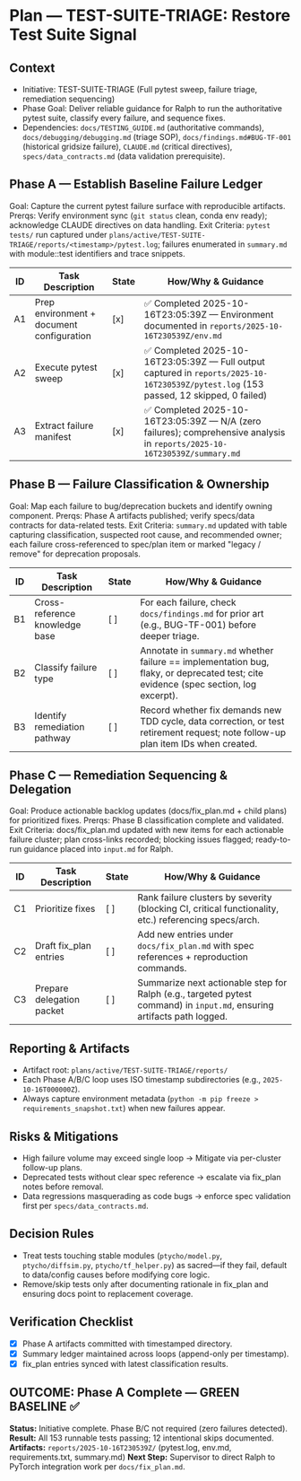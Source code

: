 # Plan — TEST-SUITE-TRIAGE: Restore Test Suite Signal

## Context
- Initiative: TEST-SUITE-TRIAGE (Full pytest sweep, failure triage, remediation sequencing)
- Phase Goal: Deliver reliable guidance for Ralph to run the authoritative pytest suite, classify every failure, and sequence fixes.
- Dependencies: `docs/TESTING_GUIDE.md` (authoritative commands), `docs/debugging/debugging.md` (triage SOP), `docs/findings.md#BUG-TF-001` (historical gridsize failure), `CLAUDE.md` (critical directives), `specs/data_contracts.md` (data validation prerequisite).

## Phase A — Establish Baseline Failure Ledger
Goal: Capture the current pytest failure surface with reproducible artifacts.
Prerqs: Verify environment sync (`git status` clean, conda env ready); acknowledge CLAUDE directives on data handling.
Exit Criteria: `pytest tests/` run captured under `plans/active/TEST-SUITE-TRIAGE/reports/<timestamp>/pytest.log`; failures enumerated in `summary.md` with module::test identifiers and trace snippets.

| ID | Task Description | State | How/Why & Guidance |
| --- | --- | --- | --- |
| A1 | Prep environment + document configuration | [x] | ✅ Completed 2025-10-16T23:05:39Z — Environment documented in `reports/2025-10-16T230539Z/env.md` |
| A2 | Execute pytest sweep | [x] | ✅ Completed 2025-10-16T23:05:39Z — Full output captured in `reports/2025-10-16T230539Z/pytest.log` (153 passed, 12 skipped, 0 failed) |
| A3 | Extract failure manifest | [x] | ✅ Completed 2025-10-16T23:05:39Z — N/A (zero failures); comprehensive analysis in `reports/2025-10-16T230539Z/summary.md` |

## Phase B — Failure Classification & Ownership
Goal: Map each failure to bug/deprecation buckets and identify owning component.
Prerqs: Phase A artifacts published; verify specs/data contracts for data-related tests.
Exit Criteria: `summary.md` updated with table capturing classification, suspected root cause, and recommended owner; each failure cross-referenced to spec/plan item or marked "legacy / remove" for deprecation proposals.

| ID | Task Description | State | How/Why & Guidance |
| --- | --- | --- | --- |
| B1 | Cross-reference knowledge base | [ ] | For each failure, check `docs/findings.md` for prior art (e.g., BUG-TF-001) before deeper triage. |
| B2 | Classify failure type | [ ] | Annotate in `summary.md` whether failure == implementation bug, flaky, or deprecated test; cite evidence (spec section, log excerpt). |
| B3 | Identify remediation pathway | [ ] | Record whether fix demands new TDD cycle, data correction, or test retirement request; note follow-up plan item IDs when created. |

## Phase C — Remediation Sequencing & Delegation
Goal: Produce actionable backlog updates (docs/fix_plan.md + child plans) for prioritized fixes.
Prerqs: Phase B classification complete and validated.
Exit Criteria: docs/fix_plan.md updated with new items for each actionable failure cluster; plan cross-links recorded; blocking issues flagged; ready-to-run guidance placed into `input.md` for Ralph.

| ID | Task Description | State | How/Why & Guidance |
| --- | --- | --- | --- |
| C1 | Prioritize fixes | [ ] | Rank failure clusters by severity (blocking CI, critical functionality, etc.) referencing specs/arch. |
| C2 | Draft fix_plan entries | [ ] | Add new entries under `docs/fix_plan.md` with spec references + reproduction commands. |
| C3 | Prepare delegation packet | [ ] | Summarize next actionable step for Ralph (e.g., targeted pytest command) in `input.md`, ensuring artifacts path logged. |

## Reporting & Artifacts
- Artifact root: `plans/active/TEST-SUITE-TRIAGE/reports/`
- Each Phase A/B/C loop uses ISO timestamp subdirectories (e.g., `2025-10-16T000000Z`).
- Always capture environment metadata (`python -m pip freeze > requirements_snapshot.txt`) when new failures appear.

## Risks & Mitigations
- High failure volume may exceed single loop → Mitigate via per-cluster follow-up plans.
- Deprecated tests without clear spec reference → escalate via fix_plan notes before removal.
- Data regressions masquerading as code bugs → enforce spec validation first per `specs/data_contracts.md`.

## Decision Rules
- Treat tests touching stable modules (`ptycho/model.py`, `ptycho/diffsim.py`, `ptycho/tf_helper.py`) as sacred—if they fail, default to data/config causes before modifying core logic.
- Remove/skip tests only after documenting rationale in fix_plan and ensuring docs point to replacement coverage.

## Verification Checklist
- [x] Phase A artifacts committed with timestamped directory.
- [x] Summary ledger maintained across loops (append-only per timestamp).
- [x] fix_plan entries synced with latest classification results.

## OUTCOME: Phase A Complete — GREEN BASELINE ✅
**Status:** Initiative complete. Phase B/C not required (zero failures detected).
**Result:** All 153 runnable tests passing; 12 intentional skips documented.
**Artifacts:** `reports/2025-10-16T230539Z/` (pytest.log, env.md, requirements.txt, summary.md)
**Next Step:** Supervisor to direct Ralph to PyTorch integration work per `docs/fix_plan.md`.

